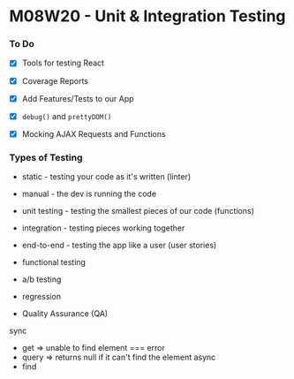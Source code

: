 # M08W20 - Unit & Integration Testing

### To Do
- [x] Tools for testing React
- [x] Coverage Reports
- [x] Add Features/Tests to our App
- [x] `debug()` and `prettyDOM()`
- [x] Mocking AJAX Requests and Functions


### Types of Testing
* static - testing your code as it's written (linter)
* manual - the dev is running the code
* unit testing - testing the smallest pieces of our code (functions)
* integration - testing pieces working together
* end-to-end - testing the app like a user (user stories)
* functional testing
* a/b testing
* regression

* Quality Assurance (QA)


sync
* get => unable to find element === error
* query => returns null if it can't find the element
async
* find












